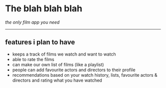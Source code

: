 # The blah blah blah
*the only film app you need*

***
## features i plan to have
- keeps a track of films we watch and want to watch
- able to rate the films
- can make our own list of films (like a playlist)
- people can add favourite actors and directors to their profile
- recommendations based on your watch history, lists, favourite actors & directors and rating what you have watched


